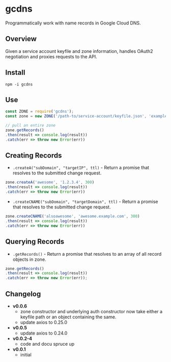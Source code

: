 # gcdns
Programmatically work with name records in Google Cloud DNS. 

## Overview
Given a service account keyfile and zone information, handles OAuth2 negotiation and proxies requests to the API.

## Install

```
npm -i gcdns
```

## Use

```javascript
const ZONE = require('gcdns');
const zone = new ZONE('/path-to/service-account/keyfile.json', 'example-com', 'example.com');

// pull an entire zone
zone.getRecords()
.then(result => console.log(result))
.catch(err => throw new Error(err))
```

## Creating Records

- `.createA("subDomain", "targetIP", ttl)` - Return a promise that resolves to the submitted change request.

```javascript
zone.createA('awesome', '1.2.3.4', 300)
.then(result => console.log(result))
.catch(err => throw new Error(err))
```

- `.createCNAME("subDomain", "targetDomain", ttl)` - Return a promise that resolves to the submitted change request.

```javascript
zone.createCNAME('alsoawesome', 'awesome.example.com', 300)
.then(result => console.log(result))
.catch(err => throw new Error(err))
```

## Querying Records

- `.getRecords()` - Return a promise that resolves to an array of all record objects in zone.

```javascript
zone.getRecords()
.then(result => console.log(result))
.catch(err => throw new Error(err));
``` 


## Changelog
- **v0.0.6** 
  - zone constructor and underlying auth constructor now take either a keyfile path or an object containing the same.
  - update axios to 0.25.0
- **v0.0.5** 
  - update axios to 0.24.0
- **v0.0.2-4** 
  - code and docu spruce up
- **v0.0.1**
  - initial
